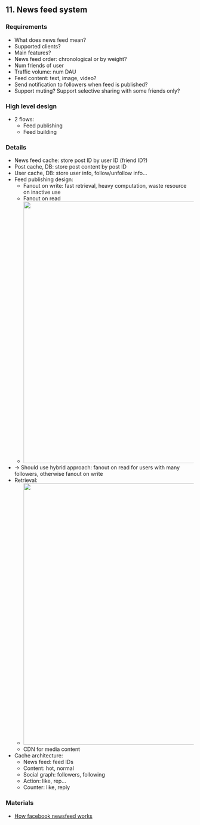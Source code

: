 ## 11. News feed system
### Requirements
- What does news feed mean?
- Supported clients?
- Main features?
- News feed order: chronological or by weight?
- Num friends of user
- Traffic volume: num DAU
- Feed content: text, image, video?
- Send notification to followers when feed is published?
- Support muting? Support selective sharing with some friends only?
### High level design
- 2 flows:
  - Feed publishing
  - Feed building
### Details
- News feed cache: store post ID by user ID (friend ID?)
- Post cache, DB: store post content by post ID
- User cache, DB: store user info, follow/unfollow info…
- Feed publishing design:
  - Fanout on write: fast retrieval, heavy computation, waste resource on inactive use
  - Fanout on read
  - <img src="./resources/11.4.png" width="700">
- -> Should use hybrid approach: fanout on read for users with many followers, otherwise fanout on write
- Retrieval:
  - <img src="./resources/11.7.png" width="700">
  - CDN for media content
- Cache architecture:
  - News feed: feed IDs
  - Content: hot, normal
  - Social graph: followers, following
  - Action: like, rep…
  - Counter: like, reply
### Materials
- [How facebook newsfeed works](https://www.facebook.com/help/327131014036297/)